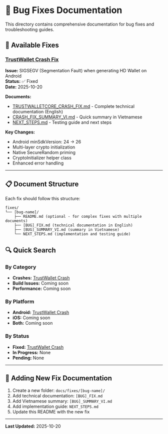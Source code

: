 # 🔧 Bug Fixes Documentation

This directory contains comprehensive documentation for bug fixes and troubleshooting guides.

## 📂 Available Fixes

### [TrustWallet Crash Fix](trustwallet-crash/)
**Issue:** SIGSEGV (Segmentation Fault) when generating HD Wallet on Android  
**Status:** ✅ Fixed  
**Date:** 2025-10-20  

**Documents:**
- [TRUSTWALLETCORE_CRASH_FIX.md](trustwallet-crash/TRUSTWALLETCORE_CRASH_FIX.md) - Complete technical documentation (English)
- [CRASH_FIX_SUMMARY_VI.md](trustwallet-crash/CRASH_FIX_SUMMARY_VI.md) - Quick summary in Vietnamese
- [NEXT_STEPS.md](trustwallet-crash/NEXT_STEPS.md) - Testing guide and next steps

**Key Changes:**
- Android minSdkVersion: 24 → 26
- Multi-layer crypto initialization
- Native SecureRandom priming
- CryptoInitializer helper class
- Enhanced error handling

---

## 📋 Document Structure

Each fix should follow this structure:

```
fixes/
└── [bug-name]/
    ├── README.md (optional - for complex fixes with multiple documents)
    ├── [BUG]_FIX.md (technical documentation in English)
    ├── [BUG]_SUMMARY_VI.md (summary in Vietnamese)
    └── NEXT_STEPS.md (implementation and testing guide)
```

## 🔍 Quick Search

### By Category
- **Crashes:** [TrustWallet Crash](trustwallet-crash/)
- **Build Issues:** Coming soon
- **Performance:** Coming soon

### By Platform
- **Android:** [TrustWallet Crash](trustwallet-crash/)
- **iOS:** Coming soon
- **Both:** Coming soon

### By Status
- **Fixed:** [TrustWallet Crash](trustwallet-crash/)
- **In Progress:** None
- **Pending:** None

---

## 📝 Adding New Fix Documentation

1. Create a new folder: `docs/fixes/[bug-name]/`
2. Add technical documentation: `[BUG]_FIX.md`
3. Add Vietnamese summary: `[BUG]_SUMMARY_VI.md`
4. Add implementation guide: `NEXT_STEPS.md`
5. Update this README with the new fix

---

**Last Updated:** 2025-10-20

